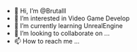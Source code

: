 - 👋 Hi, I’m @Brutalll
- 👀 I’m interested in Video Game Develop
- 🌱 I’m currently learning UnrealEngine
- 💞️ I’m looking to collaborate on ...
- 📫 How to reach me ...

<!---
Brutalll/Brutalll is a ✨ special ✨ repository because its `README.md` (this file) appears on your GitHub profile.
You can click the Preview link to take a look at your changes.
--->
